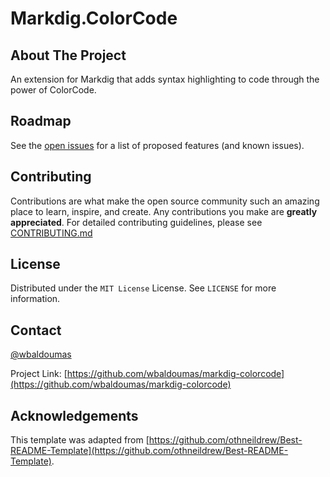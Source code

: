 # Markdig.ColorCode

## About The Project

An extension for Markdig that adds syntax highlighting to code through the power of ColorCode.

## Roadmap

See the [open issues](https://github.com/wbaldoumas/markdig-colorcode/issues) for a list of proposed features (and known issues).

## Contributing

Contributions are what make the open source community such an amazing place to learn, inspire, and create. Any contributions you make are **greatly appreciated**. For detailed contributing guidelines, please see [CONTRIBUTING.md](CONTRIBUTING.md)

## License

Distributed under the `MIT License` License. See `LICENSE` for more information.

## Contact

[@wbaldoumas](https://github.com/wbaldoumas)

Project Link: [https://github.com/wbaldoumas/markdig-colorcode](https://github.com/wbaldoumas/markdig-colorcode)

## Acknowledgements

This template was adapted from
[https://github.com/othneildrew/Best-README-Template](https://github.com/othneildrew/Best-README-Template).
